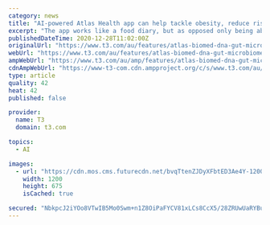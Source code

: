 ```yaml
---
category: news
title: "AI-powered Atlas Health app can help tackle obesity, reduce risk of illnesses and improve gut health"
excerpt: "The app works like a food diary, but as opposed only being able to add the food items manually, you can also take a photo of the meal you’re having and the AI automatically adds the ingredients to the diary. This makes the food logging process a bit less ..."
publishedDateTime: 2020-12-28T11:02:00Z
originalUrl: "https://www.t3.com/au/features/atlas-biomed-dna-gut-microbiome-test"
webUrl: "https://www.t3.com/au/features/atlas-biomed-dna-gut-microbiome-test"
ampWebUrl: "https://www.t3.com/au/amp/features/atlas-biomed-dna-gut-microbiome-test"
cdnAmpWebUrl: "https://www-t3-com.cdn.ampproject.org/c/s/www.t3.com/au/amp/features/atlas-biomed-dna-gut-microbiome-test"
type: article
quality: 42
heat: 42
published: false

provider:
  name: T3
  domain: t3.com

topics:
  - AI

images:
  - url: "https://cdn.mos.cms.futurecdn.net/bvqTtenZJDyXFbtED3Ae4Y-1200-80.jpg"
    width: 1200
    height: 675
    isCached: true

secured: "NbkpcJ2iYOo8VTwIB5Mo0Swm+n1Z8OiPaFYCV81xLCs8CcX5/28ZRUwUaRYBugOk2D3KrQV8QuvB1oFtRxBxX5xWDJl5+nKz/VSpXVGrfzNnq80MNaqVkh/COh01Rqgv3vsS2/rxhSXy/xTp8brlZWOSmQwoZe+UUYbiYCHwzkT+jV/sqHihyVwWdlMkF5+F0//3Mpwjg0YEseqG5BGrRvRpF65TKd3c8RTkOeyYENXtw/f3ZywC2yFV8JCfV0mL+xts7vYEHpHsmniKKrb+36uRhMnkQYrfDvn+4KiHomuPtM4lu4hyHlNlWwsE5CdtB7QTF4/eRu0+QINr5ltXuAkFutGXMZ8Oqio2cY4cCEE=;/EN6Dh32iAxZ7GbdpEmlcw=="
---
```


